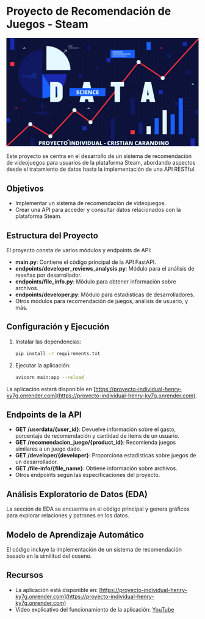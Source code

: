 # Proyecto de Recomendación de Juegos - Steam

![Portada del Proyecto](./templates/portada.jpg)

Este proyecto se centra en el desarrollo de un sistema de recomendación de videojuegos para usuarios de la plataforma Steam, abordando aspectos desde el tratamiento de datos hasta la implementación de una API RESTful.

## Objetivos

- Implementar un sistema de recomendación de videojuegos.
- Crear una API para acceder y consultar datos relacionados con la plataforma Steam.

## Estructura del Proyecto

El proyecto consta de varios módulos y endpoints de API:

- **main.py**: Contiene el código principal de la API FastAPI.
- **endpoints/developer_reviews_analysis.py**: Módulo para el análisis de reseñas por desarrollador.
- **endpoints/file_info.py**: Módulo para obtener información sobre archivos.
- **endpoints/developer.py**: Módulo para estadísticas de desarrolladores.
- Otros módulos para recomendación de juegos, análisis de usuario, y más.

## Configuración y Ejecución

1. Instalar las dependencias:

    ```bash
    pip install -r requirements.txt
    ```

2. Ejecutar la aplicación:

    ```bash
    uvicorn main:app --reload
    ```

La aplicación estará disponible en [https://proyecto-individual-henry-ky7g.onrender.com](https://proyecto-individual-henry-ky7g.onrender.com).

## Endpoints de la API

- **GET /userdata/{user_id}**: Devuelve información sobre el gasto, porcentaje de recomendación y cantidad de items de un usuario.
- **GET /recomendacion_juego/{product_id}**: Recomienda juegos similares a un juego dado.
- **GET /developer/{developer}**: Proporciona estadísticas sobre juegos de un desarrollador.
- **GET /file-info/{file_name}**: Obtiene información sobre archivos.
- Otros endpoints según las especificaciones del proyecto.

## Análisis Exploratorio de Datos (EDA)

La sección de EDA se encuentra en el código principal y genera gráficos para explorar relaciones y patrones en los datos.

## Modelo de Aprendizaje Automático

El código incluye la implementación de un sistema de recomendación basado en la similitud del coseno.

## Recursos

- La aplicación está disponible en: [https://proyecto-individual-henry-ky7g.onrender.com](https://proyecto-individual-henry-ky7g.onrender.com)
- Video explicativo del funcionamiento de la aplicación: [YouTube](https://youtu.be/x6OcjSShNQI)
